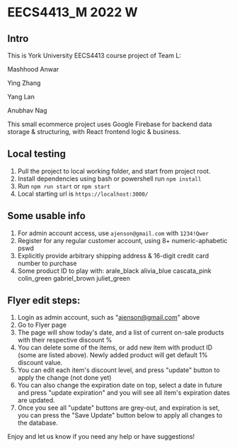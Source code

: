 # EECS4413_M 2022 W

## Intro
This is York University EECS4413 course project of Team L:

Mashhood Anwar

Ying Zhang

Yang Lan

Anubhav Nag

This small ecommerce project uses Google Firebase for backend data storage & structuring, with React frontend logic & business.

## Local testing
1. Pull the project to local working folder, and start from project root.
2. Install dependencies using bash or powershell run `npm install`
3. Run `npm run start` or `npm start`
4. Local starting url is `https://localhost:3000/`

## Some usable info
1. For admin account access, use `ajenson@gmail.com` with `1234!Qwer`
2. Register for any regular customer account, using 8+ numeric-aphabetic pswd
3. Explicitly provide arbitrary shipping address & 16-digit credit card number to purchase
4. Some product ID to play with:
arale_black alivia_blue cascata_pink
colin_green gabriel_brown juliet_green

## Flyer edit steps:
1. Login as admin account, such as "ajenson@gmail.com" above
2. Go to Flyer page
3. The page will show today's date, and a list of current on-sale products with their respective discount %
4. You can delete some of the items, or add new item with product ID (some are listed above). Newly added product will get default 1% discount value.
5. You can edit each item's discount level, and press "update" button to apply the change (not done yet)
6. You can also change the expiration date on top, select a date in future and press "update expiration" and you will see all item's expiration dates are updated.
7. Once you see all "update" buttons are grey-out, and expiration is set, you can press the "Save Update" button below to apply all changes to the database.

Enjoy and let us know if you need any help or have suggestions!
